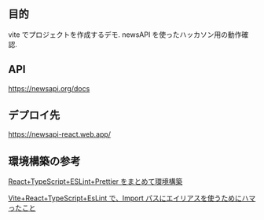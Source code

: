 ## 目的

vite でプロジェクトを作成するデモ.
newsAPI を使ったハッカソン用の動作確認.

## API

https://newsapi.org/docs

## デプロイ先

https://newsapi-react.web.app/

## 環境構築の参考

[React+TypeScript+ESLint+Prettier をまとめて環境構築](https://zenn.dev/jpn_asane/articles/d7f44682b74fdc)

[Vite+React+TypeScript+EsLint で、Import パスにエイリアスを使うためにハマったこと](https://zenn.dev/longbridge/articles/5e33ff1a625158)
